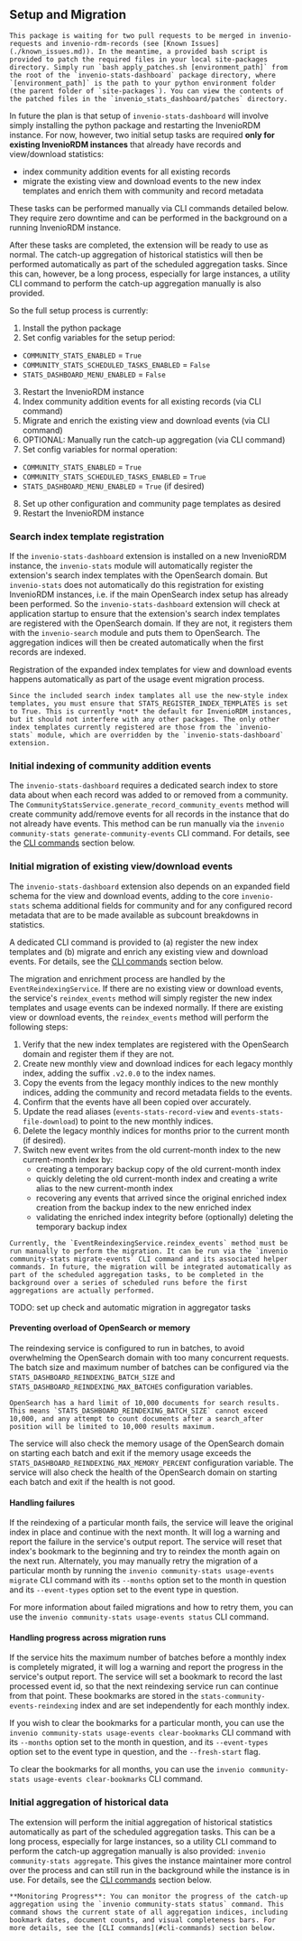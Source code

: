 ## Setup and Migration

```{warning}
This package is waiting for two pull requests to be merged in invenio-requests and invenio-rdm-records (see [Known Issues](./known_issues.md)). In the meantime, a provided bash script is provided to patch the required files in your local site-packages directory. Simply run `bash apply_patches.sh [environment_path]` from the root of the `invenio-stats-dashboard` package directory, where `[environment_path]` is the path to your python environment folder (the parent folder of `site-packages`). You can view the contents of the patched files in the `invenio_stats_dashboard/patches` directory.
```

In future the plan is that setup of `invenio-stats-dashboard` will involve simply installing the python package and restarting the InvenioRDM instance. For now, however, two initial setup tasks are required **only for existing InvenioRDM instances** that already have records and view/download statistics:

- index community addition events for all existing records
- migrate the existing view and download events to the new index templates and enrich them with community and record metadata

These tasks can be performed manually via CLI commands detailed below. They require zero downtime and can be performed in the background on a running InvenioRDM instance.

After these tasks are completed, the extension will be ready to use as normal. The catch-up aggregation of historical statistics will then be performed automatically as part of the scheduled aggregation tasks. Since this can, however, be a long process, especially for large instances, a utility CLI command to perform the catch-up aggregation manually is also provided.

So the full setup process is currently:

1. Install the python package
2. Set config variables for the setup period:
- `COMMUNITY_STATS_ENABLED` = `True`
- `COMMUNITY_STATS_SCHEDULED_TASKS_ENABLED` = `False`
- `STATS_DASHBOARD_MENU_ENABLED` = `False`
3. Restart the InvenioRDM instance
4. Index community addition events for all existing records (via CLI command)
5. Migrate and enrich the existing view and download events (via CLI command)
6. OPTIONAL: Manually run the catch-up aggregation (via CLI command)
7. Set config variables for normal operation:
- `COMMUNITY_STATS_ENABLED` = `True`
- `COMMUNITY_STATS_SCHEDULED_TASKS_ENABLED` = `True`
- `STATS_DASHBOARD_MENU_ENABLED` = `True` (if desired)
8. Set up other configuration and community page templates as desired
9. Restart the InvenioRDM instance

### Search index template registration

If the `invenio-stats-dashboard` extension is installed on a new InvenioRDM instance, the `invenio-stats` module will automatically register the extension's search index templates with the OpenSearch domain. But `invenio-stats` does not automatically do this registration for existing InvenioRDM instances, i.e. if the main OpenSearch index setup has already been performed. So the `invenio-stats-dashboard` extension will check at application startup to ensure that the extension's search index templates are registered with the OpenSearch domain. If they are not, it registers them with the `invenio-search` module and puts them to OpenSearch. The aggregation indices will then be created automatically when the first records are indexed.

Registration of the expanded index templates for view and download events happens automatically as part of the usage event migration process.

```{note}
Since the included search index tamplates all use the new-style index templates, you must ensure that STATS_REGISTER_INDEX_TEMPLATES is set to True. This is currently *not* the default for InvenioRDM instances, but it should not interfere with any other packages. The only other index templates currently registered are those from the `invenio-stats` module, which are overridden by the `invenio-stats-dashboard` extension.
```

### Initial indexing of community addition events

The `invenio-stats-dashboard` requires a dedicated search index to store data about when each record was added to or removed from a community. The `CommunityStatsService.generate_record_community_events` method will create community add/remove events for all records in the instance that do not already have events. This method can be run manually via the `invenio community-stats generate-community-events` CLI command. For details, see the [CLI commands](#cli-commands) section below.

### Initial migration of existing view/download events

The `invenio-stats-dashboard` extension also depends on an expanded field schema for the view and download events, adding to the core `invenio-stats` schema additional fields for community and for any configured record metadata that are to be made available as subcount breakdowns in statistics.

A dedicated CLI command is provided to (a) register the new index templates and (b) migrate and enrich any existing view and download events. For details, see the [CLI commands](#cli-commands) section below.

The migration and enrichment process are handled by the `EventReindexingService`. If there are no existing view or download events, the service's `reindex_events` method will simply register the new index templates and usage events can be indexed normally. If there are existing view or download events, the `reindex_events` method will perform the following steps:

1. Verify that the new index templates are registered with the OpenSearch domain and register them if they are not.
2. Create new monthly view and download indices for each legacy monthly index, adding the suffix `.v2.0.0` to the index names.
3. Copy the events from the legacy monthly indices to the new monthly indices, adding the community and record metadata fields to the events.
4. Confirm that the events have all been copied over accurately.
5. Update the read aliases (`events-stats-record-view` and `events-stats-file-download`) to point to the new monthly indices.
6. Delete the legacy monthly indices for months prior to the current month (if desired).
7. Switch new event writes from the old current-month index to the new current-month index by:
    - creating a temporary backup copy of the old current-month index
    - quickly deleting the old current-month index and creating a write alias to the new current-month index
    - recovering any events that arrived since the original enriched index creation from the backup index to the new enriched index
    - validating the enriched index integrity before (optionally) deleting the temporary backup index

```{warning}
Currently, the `EventReindexingService.reindex_events` method must be run manually to perform the migration. It can be run via the `invenio community-stats migrate-events` CLI command and its associated helper commands. In future, the migration will be integrated automatically as part of the scheduled aggregation tasks, to be completed in the background over a series of scheduled runs before the first aggregations are actually performed.
```

TODO: set up check and automatic migration in aggregator tasks

#### Preventing overload of OpenSearch or memory

The reindexing service is configured to run in batches, to avoid overwhelming the OpenSearch domain with too many concurrent requests. The batch size and maximum number of batches can be configured via the `STATS_DASHBOARD_REINDEXING_BATCH_SIZE` and `STATS_DASHBOARD_REINDEXING_MAX_BATCHES` configuration variables.

```{important}
OpenSearch has a hard limit of 10,000 documents for search results. This means `STATS_DASHBOARD_REINDEXING_BATCH_SIZE` cannot exceed 10,000, and any attempt to count documents after a search_after position will be limited to 10,000 results maximum.
```

The service will also check the memory usage of the OpenSearch domain on starting each batch and exit if the memory usage exceeds the `STATS_DASHBOARD_REINDEXING_MAX_MEMORY_PERCENT` configuration variable. The service will also check the health of the OpenSearch domain on starting each batch and exit if the health is not good.

#### Handling failures

If the reindexing of a particular month fails, the service will leave the original index in place and continue with the next month. It will log a warning and report the failure in the service's output report. The service will reset that index's bookmark to the beginning and try to reindex the month again on the next run. Alternately, you may manually retry the migration of a particular month by running the `invenio community-stats usage-events migrate` CLI command with its `--months` option set to the month in question and its `--event-types` option set to the event type in question.

For more information about failed migrations and how to retry them, you can use the `invenio community-stats usage-events status` CLI command.

#### Handling progress across migration runs

If the service hits the maximum number of batches before a monthly index is completely migrated, it will log a warning and report the progress in the service's output report. The service will set a bookmark to record the last processed event id, so that the next reindexing service run can continue from that point. These bookmarks are stored in the `stats-community-events-reindexing` index and are set independently for each monthly index.

If you wish to clear the bookmarks for a particular month, you can use the `invenio community-stats usage-events clear-bookmarks` CLI command with its `--months` option set to the month in question, and its `--event-types` option set to the event type in question, and the `--fresh-start` flag.

To clear the bookmarks for all months, you can use the `invenio community-stats usage-events clear-bookmarks` CLI command.

### Initial aggregation of historical data

The extension will perform the initial aggregation of historical statistics automatically as part of the scheduled aggregation tasks. This can be a long process, especially for large instances, so a utility CLI command to perform the catch-up aggregation manually is also provided: `invenio community-stats aggregate`. This gives the instance maintainer more control over the process and can still run in the background while the instance is in use. For details, see the [CLI commands](#cli-commands) section below.

```{note}
**Monitoring Progress**: You can monitor the progress of the catch-up aggregation using the `invenio community-stats status` command. This command shows the current state of all aggregation indices, including bookmark dates, document counts, and visual completeness bars. For more details, see the [CLI commands](#cli-commands) section below.
```

